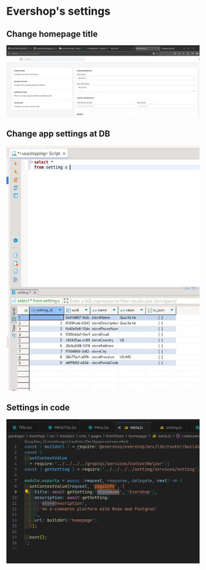 # Evershop's settings

## Change homepage title

![Change homepage title](images/evershop-change-home-title.png)

## Change app settings at DB

![Evershop's settings DB](images/evershop-settings-db.png)

## Settings in code

![Evershop's settings code](images/evershop-settings-code-homepage.png)